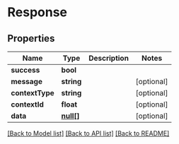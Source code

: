 # Response

## Properties
Name | Type | Description | Notes
------------ | ------------- | ------------- | -------------
**success** | **bool** |  | 
**message** | **string** |  | [optional] 
**contextType** | **string** |  | [optional] 
**contextId** | **float** |  | [optional] 
**data** | [**null[]**](.md) |  | [optional] 

[[Back to Model list]](../../README.md#documentation-for-models) [[Back to API list]](../../README.md#documentation-for-api-endpoints) [[Back to README]](../../README.md)

